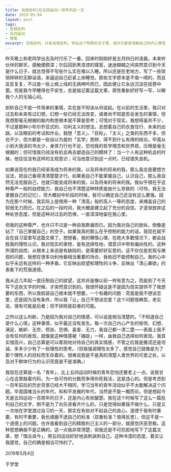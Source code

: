 ```yaml
---
title: 自我批判|在五四运动一百年的这一天
date: 2019-05-04
layout: post
tags:
- 自我批判
- 五四运动
- 随笔
excerpt: 没有批判，只有自我批判。写在这个特殊的日子里，或许只是想消解自己的内心罪恶感而已。
---
```


昨天晚上和老同学出去及时行乐了一番，回来时刚刚好是五月四日的凌晨。本来听伙伴的聊天，感触便颇深；尔后回到黑漆漆的寝室，迷迷糊糊之间突然意识到今天是什么日子，就总觉得不写些什么实在难以入睡。所以还是在老地方，写了一些琐琐碎碎的无聊话语，来逼迫自己赶紧上床睡觉。那些文字原本是不值一哂的，而且反反复复，不过是一些上纲上线的无病呻吟而已，因此便让它永远沉没在纸卷中罢。但是我今早睡得也不安生，总是惦记着这篇文章，索性重新好好写一写，以解我个人的无端心闷。

剖析自己不是一件简单的事情，实在是不知该从何说起。在以前的生活里，我只对过去和未来有过幻想，幻想一些已经无法改变，或者尚不知是否会发生的事情，但我想那毫无根据的脑内构思根本就不算是思考；可惜对于现实，我想得虽并不少，不过是那种小布尔乔亚式的、功利主义的想法。总想着自己的衣食住行、未来的出路，以及眼前的考试和作业。我想「意义」、「目标」、「主义」之类的东西不多，但也不少，但大都是一些自以为是的「玄学」思辨，得不到什么有用的结论。毕竟从小到大我读的书太少，身体力行也不足，恐怕我的哲学理念和世界观，压根是毫无根据的；但可惜我已经没有机会再去塑造自己的模样了：当一个人有这种机会的时候，他往往没有这样的主观意识；可当他意识到这一点时，已经错失良机。

如果说现在的我已经渐渐成为将来的我，以及将来的将来的我，那么我总是要想方设法，把自己看得清清楚楚才行。如果我自己不能掌握自己，认识自己，那么我自然无法克服自己，也就只能变成将来的我，以及将来的将来的我。我似乎很在乎这种尊严一般的自控能力，我自己也不清楚这种特质是由什么导致的（可怜，我无法掌握自己的记忆），但大概初中阶段的时候，我可以确定自己还没有这么要强。因为在那个时候，我实际上是借用一种「清高」般的高人一等的态度，来掩盖自己的软弱无力而已。在之后的一段时间，我大概是建立起了充分的自信，才逐渐放弃这种处世态度。但是这种对过去的恐惧，一直深深地留在我心里。

但我的这种尊严，也许只不过是一种自我欺骗而已。因为我对自己的放纵，倒像是钻了「自己掌握自己」的空子。如果我真的那么在乎控制的能力的话，我现在就不会在自习室里写这篇文章了。想想看，我的懒惰心理，在绝大多数情况下，都会战胜我的理性认识。我对现实的掌控，是有选择性地，潜意识中带有偏向性的。这种所谓的自控，从根本上来说是有缺陷的，是需要好好反思的。这不仅仅是宏观与微观的问题，我想在很多功利地看相当重要的场合，我依旧不能控制自己。我的心中似乎永远有这样的一种矛盾，它反映出欲望和理性的斗争，反映出「清心寡欲」的表象下的荒唐道德。

我从近几年起一直压制自己的欲望，这并非是像以前一样有意为之，而是到了今天写下这些文字的时候，才突然意识到的。我很怀疑这是不是因为现实提供不了我想要的东西，所以我假装自己根本就不想要。一个有趣的问题：究竟是我不想谈恋爱，还是因为没有条件，所以我「让」自己不想谈恋爱？这个问题很典型，老实说，很有可能是后者；但不排除是前者的可能。

之所以这么判断，乃是因为我对自己的情感，可以说是相当清楚的。「不知道自己是什么心情」这种事情，似乎最近没有发生。每一次自己内心产生的愉悦、幻想、满足、嫉妒、无奈、慌张、恐惧、喜爱、无力，我自己都一清二楚——表面上我不会有任何的表现，就像是这种情感被「捕捉」一样，由我自己选择如何表现。我其实很高兴，自己总算是可以客观地对待自己的真实情感，不管之后我是撒谎还是坦诚，多多少少有了一些理性的思考。（但我强调理性太多了，感觉自己就像是为了那个理性人的目标而生存着的。很难说我是不是真的清楚人类世界的可爱之处，以及对于群体行为的认识究竟是不是准确。）

我现在还算是一名「青年」，比上五四运动时候的青年恐怕还要老上一点。说我甘心在这里敲着代码，为一些可怜的分数而争得你死我活，这是违心的。但是考虑到一百年前后的历史背景已经大不相同，学习当年的青年活动似乎不太能解决这个问题。毕竟国难当头的年代，和和平发展的年代，当然是不能一概而论。但是想起今天是五四运动一百周年的日子，还是内心有些酸楚。我在这个时候写了这么一篇批判自己的文字，倒不是为了向先贤看齐什么的，只是觉得如果我不做什么，只是又一次地在学堂渡过自习的一天，那实在有些对不起自己的良心。道德于我有时重要，有时不重要，我也琢磨不透自己的标准（双重标准？值得反思），但这不是一个道德上的问题。也许我看到自己的精致利己主义的一部分，就感觉厌恶至极。这种思想确凿不是正确的，这一点我非常清楚，但我还是不可抗拒地写下了这篇文章，想「借古讽今」，用五四运动好好地讽刺讽刺自己。这种冷漠的态度，着实让我感觉，自己的确是相当可怜的了。

2019年5月4日

于学堂
